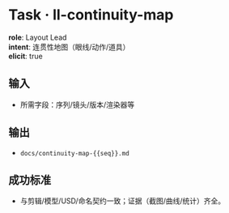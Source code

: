 # Task · ll-continuity-map

**role**: Layout Lead  
**intent**: 连贯性地图（眼线/动作/道具）  
**elicit**: true

## 输入

- 所需字段：序列/镜头/版本/渲染器等

## 输出

- `docs/continuity-map-{{seq}}.md`

## 成功标准

- 与剪辑/模型/USD/命名契约一致；证据（截图/曲线/统计）齐全。
